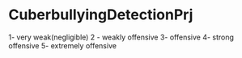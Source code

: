 # CuberbullyingDetectionPrj

1- very weak(negligible)
2 - weakly offensive 
3- offensive
4- strong offensive
5- extremely offensive
